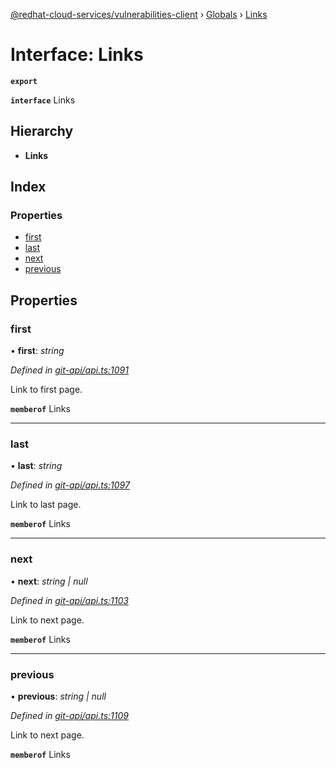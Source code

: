 [@redhat-cloud-services/vulnerabilities-client](../README.md) › [Globals](../globals.md) › [Links](links.md)

# Interface: Links

**`export`** 

**`interface`** Links

## Hierarchy

* **Links**

## Index

### Properties

* [first](links.md#first)
* [last](links.md#last)
* [next](links.md#next)
* [previous](links.md#previous)

## Properties

###  first

• **first**: *string*

*Defined in [git-api/api.ts:1091](https://github.com/RedHatInsights/javascript-clients/blob/master/packages/vulnerabilities/git-api/api.ts#L1091)*

Link to first page.

**`memberof`** Links

___

###  last

• **last**: *string*

*Defined in [git-api/api.ts:1097](https://github.com/RedHatInsights/javascript-clients/blob/master/packages/vulnerabilities/git-api/api.ts#L1097)*

Link to last page.

**`memberof`** Links

___

###  next

• **next**: *string | null*

*Defined in [git-api/api.ts:1103](https://github.com/RedHatInsights/javascript-clients/blob/master/packages/vulnerabilities/git-api/api.ts#L1103)*

Link to next page.

**`memberof`** Links

___

###  previous

• **previous**: *string | null*

*Defined in [git-api/api.ts:1109](https://github.com/RedHatInsights/javascript-clients/blob/master/packages/vulnerabilities/git-api/api.ts#L1109)*

Link to next page.

**`memberof`** Links
